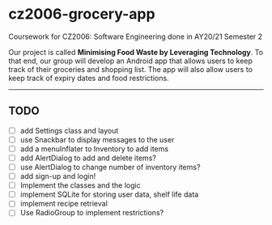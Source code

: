 # cz2006-grocery-app
Coursework for CZ2006: Software Engineering done in AY20/21 Semester 2

Our project is called **Minimising Food Waste by Leveraging Technology**. To that end, our group will develop an Android app that allows users to keep track of their groceries and shopping list. The app will also allow users to keep track of expiry dates and food restrictions.

---

## TODO
- [ ] add Settings class and layout
- [ ] use Snackbar to display messages to the user
- [ ] add a menuInflater to Inventory to add items
- [ ] add AlertDialog to add and delete items?
- [ ] use AlertDialog to change number of inventory items?
- [ ] add sign-up and login!
- [ ] Implement the classes and the logic
- [ ] implement SQLite for storing user data, shelf life data
- [ ] implement recipe retrieval
- [ ] Use RadioGroup to implement restrictions?
